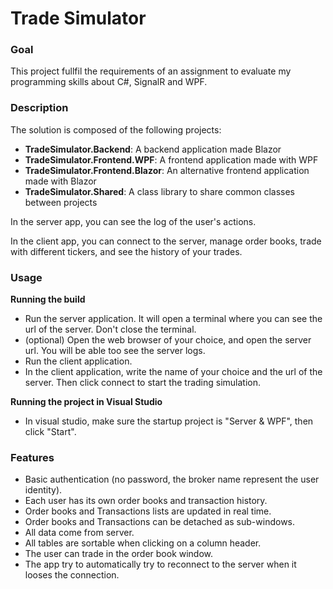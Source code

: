 # Trade Simulator

### Goal

This project fullfil the requirements of an assignment to evaluate my programming skills about C#, SignalR and WPF.

### Description

The solution is composed of the following projects:
- **TradeSimulator.Backend**: A backend application made Blazor
- **TradeSimulator.Frontend.WPF**: A frontend application made with WPF
- **TradeSimulator.Frontend.Blazor**: An alternative frontend application made with Blazor
- **TradeSimulator.Shared**: A class library to share common classes between projects

In the server app, you can see the log of the user's actions.

In the client app, you can connect to the server, manage order books, trade with different tickers, and see the history of your trades.

### Usage

**Running the build**

- Run the server application. It will open a terminal where you can see the url of the server. Don't close the terminal.
- (optional) Open the web browser of your choice, and open the server url. You will be able too see the server logs.
- Run the client application.
- In the client application, write the name of your choice and the url of the server. Then click connect to start the trading simulation.

**Running the project in Visual Studio**

- In visual studio, make sure the startup project is "Server & WPF", then click "Start".

### Features

- Basic authentication (no password, the broker name represent the user identity).
- Each user has its own order books and transaction history.
- Order books and Transactions lists are updated in real time.
- Order books and Transactions can be detached as sub-windows.
- All data come from server.
- All tables are sortable when clicking on a column header.
- The user can trade in the order book window.
- The app try to automatically try to reconnect to the server when it looses the connection. 